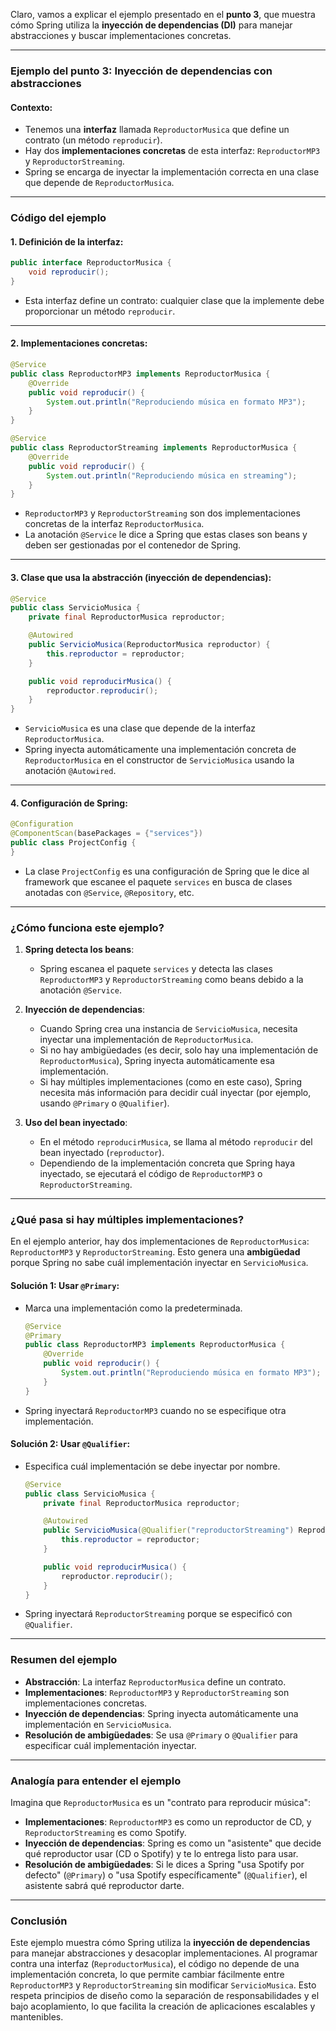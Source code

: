 Claro, vamos a explicar el ejemplo presentado en el **punto 3**, que muestra cómo Spring utiliza la **inyección de dependencias (DI)** para manejar abstracciones y buscar implementaciones concretas.

---

### **Ejemplo del punto 3: Inyección de dependencias con abstracciones**

#### **Contexto**:
- Tenemos una **interfaz** llamada `ReproductorMusica` que define un contrato (un método `reproducir`).
- Hay dos **implementaciones concretas** de esta interfaz: `ReproductorMP3` y `ReproductorStreaming`.
- Spring se encarga de inyectar la implementación correcta en una clase que depende de `ReproductorMusica`.

---

### **Código del ejemplo**

#### **1. Definición de la interfaz**:
```java
public interface ReproductorMusica {
    void reproducir();
}
```
- Esta interfaz define un contrato: cualquier clase que la implemente debe proporcionar un método `reproducir`.

---

#### **2. Implementaciones concretas**:
```java
@Service
public class ReproductorMP3 implements ReproductorMusica {
    @Override
    public void reproducir() {
        System.out.println("Reproduciendo música en formato MP3");
    }
}

@Service
public class ReproductorStreaming implements ReproductorMusica {
    @Override
    public void reproducir() {
        System.out.println("Reproduciendo música en streaming");
    }
}
```
- `ReproductorMP3` y `ReproductorStreaming` son dos implementaciones concretas de la interfaz `ReproductorMusica`.
- La anotación `@Service` le dice a Spring que estas clases son beans y deben ser gestionadas por el contenedor de Spring.

---

#### **3. Clase que usa la abstracción (inyección de dependencias)**:
```java
@Service
public class ServicioMusica {
    private final ReproductorMusica reproductor;

    @Autowired
    public ServicioMusica(ReproductorMusica reproductor) {
        this.reproductor = reproductor;
    }

    public void reproducirMusica() {
        reproductor.reproducir();
    }
}
```
- `ServicioMusica` es una clase que depende de la interfaz `ReproductorMusica`.
- Spring inyecta automáticamente una implementación concreta de `ReproductorMusica` en el constructor de `ServicioMusica` usando la anotación `@Autowired`.

---

#### **4. Configuración de Spring**:
```java
@Configuration
@ComponentScan(basePackages = {"services"})
public class ProjectConfig {
}
```
- La clase `ProjectConfig` es una configuración de Spring que le dice al framework que escanee el paquete `services` en busca de clases anotadas con `@Service`, `@Repository`, etc.

---

### **¿Cómo funciona este ejemplo?**

1. **Spring detecta los beans**:
    - Spring escanea el paquete `services` y detecta las clases `ReproductorMP3` y `ReproductorStreaming` como beans debido a la anotación `@Service`.

2. **Inyección de dependencias**:
    - Cuando Spring crea una instancia de `ServicioMusica`, necesita inyectar una implementación de `ReproductorMusica`.
    - Si no hay ambigüedades (es decir, solo hay una implementación de `ReproductorMusica`), Spring inyecta automáticamente esa implementación.
    - Si hay múltiples implementaciones (como en este caso), Spring necesita más información para decidir cuál inyectar (por ejemplo, usando `@Primary` o `@Qualifier`).

3. **Uso del bean inyectado**:
    - En el método `reproducirMusica`, se llama al método `reproducir` del bean inyectado (`reproductor`).
    - Dependiendo de la implementación concreta que Spring haya inyectado, se ejecutará el código de `ReproductorMP3` o `ReproductorStreaming`.

---

### **¿Qué pasa si hay múltiples implementaciones?**

En el ejemplo anterior, hay dos implementaciones de `ReproductorMusica`: `ReproductorMP3` y `ReproductorStreaming`. Esto genera una **ambigüedad** porque Spring no sabe cuál implementación inyectar en `ServicioMusica`.

#### **Solución 1: Usar `@Primary`**:
- Marca una implementación como la predeterminada.
  ```java
  @Service
  @Primary
  public class ReproductorMP3 implements ReproductorMusica {
      @Override
      public void reproducir() {
          System.out.println("Reproduciendo música en formato MP3");
      }
  }
  ```
- Spring inyectará `ReproductorMP3` cuando no se especifique otra implementación.

#### **Solución 2: Usar `@Qualifier`**:
- Especifica cuál implementación se debe inyectar por nombre.
  ```java
  @Service
  public class ServicioMusica {
      private final ReproductorMusica reproductor;

      @Autowired
      public ServicioMusica(@Qualifier("reproductorStreaming") ReproductorMusica reproductor) {
          this.reproductor = reproductor;
      }

      public void reproducirMusica() {
          reproductor.reproducir();
      }
  }
  ```
- Spring inyectará `ReproductorStreaming` porque se especificó con `@Qualifier`.

---

### **Resumen del ejemplo**

- **Abstracción**: La interfaz `ReproductorMusica` define un contrato.
- **Implementaciones**: `ReproductorMP3` y `ReproductorStreaming` son implementaciones concretas.
- **Inyección de dependencias**: Spring inyecta automáticamente una implementación en `ServicioMusica`.
- **Resolución de ambigüedades**: Se usa `@Primary` o `@Qualifier` para especificar cuál implementación inyectar.

---

### **Analogía para entender el ejemplo**

Imagina que `ReproductorMusica` es un "contrato para reproducir música":
- **Implementaciones**: `ReproductorMP3` es como un reproductor de CD, y `ReproductorStreaming` es como Spotify.
- **Inyección de dependencias**: Spring es como un "asistente" que decide qué reproductor usar (CD o Spotify) y te lo entrega listo para usar.
- **Resolución de ambigüedades**: Si le dices a Spring "usa Spotify por defecto" (`@Primary`) o "usa Spotify específicamente" (`@Qualifier`), el asistente sabrá qué reproductor darte.

---

### **Conclusión**

Este ejemplo muestra cómo Spring utiliza la **inyección de dependencias** para manejar abstracciones y desacoplar implementaciones. Al programar contra una interfaz (`ReproductorMusica`), el código no depende de una implementación concreta, lo que permite cambiar fácilmente entre `ReproductorMP3` y `ReproductorStreaming` sin modificar `ServicioMusica`. Esto respeta principios de diseño como la separación de responsabilidades y el bajo acoplamiento, lo que facilita la creación de aplicaciones escalables y mantenibles.